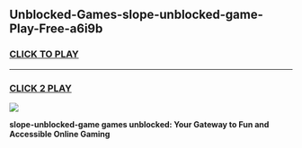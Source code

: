 
## Unblocked-Games-slope-unblocked-game-Play-Free-a6i9b
<h3>
<a href="https://premium76.site?title=slope-unblocked-game&ref=18A1">CLICK TO PLAY</a></h3>
<hr>

<h3>
<a href="https://premium76.site?title=slope-unblocked-game&ref=18A1">CLICK 2 PLAY</a>
  
</h3>

<a href="https://premium76.site?title=slope-unblocked-game&ref=18A1"><img src="https://clearcache.store/games.png"></a>


**slope-unblocked-game games unblocked: Your Gateway to Fun and Accessible Online Gaming**
